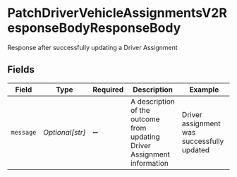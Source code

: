 # PatchDriverVehicleAssignmentsV2ResponseBodyResponseBody

Response after successfully updating a Driver Assignment


## Fields

| Field                                                                    | Type                                                                     | Required                                                                 | Description                                                              | Example                                                                  |
| ------------------------------------------------------------------------ | ------------------------------------------------------------------------ | ------------------------------------------------------------------------ | ------------------------------------------------------------------------ | ------------------------------------------------------------------------ |
| `message`                                                                | *Optional[str]*                                                          | :heavy_minus_sign:                                                       | A description of the outcome from updating Driver Assignment information | Driver assignment was successfully updated                               |
